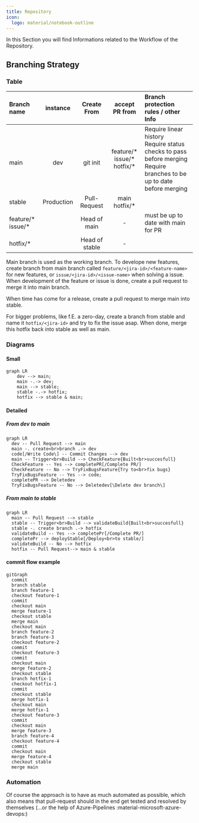 ```yaml
---
title: Repository
icon:
  logo: material/notebook-outline
---
```


In this Section you will find Informations related to the Workflow of the Repository.

## Branching Strategy

### Table

| Branch name            |  instance  |  Create From   |            accept PR from            | Branch protection rules / other Info                                                                                       |
| :--------------------- | :--------: | :------------: | :----------------------------------: | :------------------------------------------------------------------------------------------------------------------------- |
| <br>main               |  <br>dev   |  <br>git init  | feature/\* <br>issue/\*<br>hotfix/\* | Require linear history<br>Require status checks to pass before merging<br>Require branches to be up to date before merging |
| stable                 | Production |  Pull-Request  |          main<br>hotfix/\*           |                                                                                                                            |
| feature/\*<br>issue/\* |            |  Head of main  |                  -                   | must be up to date with main for PR                                                                                        |
| hotfix/*               |            | Head of stable |                  -                   |

Main branch is used as the working branch. To develope new features, create branch from main branch called `feature/<jira-id>/<feature-name>` for new features, or `issue/<jira-id>/<issue-name>` when solving a issue. When development of the feature or issue is done, create a pull request to merge it into main branch.

When time has come for a release, create a pull request to merge main into stable.

For bigger problems, like f.E. a zero-day, create a branch from stable and name it `hotfix/<jira-id>` and try to fix the issue asap. When done, merge this hotfix back into stable as well as main.

### Diagrams

#### Small

``` mermaid
graph LR
    dev --> main;
    main -.-> dev;
    main --> stable;
    stable -.-> hotfix;
    hotfix --> stable & main;
```

#### Detailed

##### From dev to main

```mermaid
graph LR
  dev -- Pull Request --> main
  main -. create<br>branch .-> dev
  code[/Write Code\] -- Commit Changes --> dev
  main -- Trigger<br>Build --> CheckFeature{Built<br>succesfull}
  CheckFeature -- Yes --> completePR[/Complete PR/]
  CheckFeature -- No --> TryFixBugsFeature{Try to<br>fix bugs}
  TryFixBugsFeature -- Yes --> code;
  completePR --> Deletedev
  TryFixBugsFeature -- No --> Deletedev[\Delete dev branch\]
```

##### From main to stable

``` mermaid
graph LR
  main -- Pull Request --> stable
  stable -- Trigger<br>Build --> validateBuild{Built<br>succesfull}
  stable -. create branch .-> hotfix
  validateBuild -- Yes --> completePr[/Complete PR/]
  completePr --> deployStable[/Deploy<br>to stable/]
  validateBuild -- No --> hotfix
  hotfix -- Pull Request--> main & stable
```

#### commit flow example

``` mermaid
gitGraph
  commit
  branch stable
  branch feature-1
  checkout feature-1
  commit
  checkout main
  merge feature-1
  checkout stable
  merge main
  checkout main
  branch feature-2
  branch feature-3
  checkout feature-2
  commit
  checkout feature-3
  commit
  checkout main
  merge feature-2
  checkout stable
  branch hotfix-1
  checkout hotfix-1
  commit
  checkout stable
  merge hotfix-1
  checkout main
  merge hotfix-1
  checkout feature-3
  commit
  checkout main
  merge feature-3
  branch feature-4
  checkout feature-4
  commit
  checkout main
  merge feature-4
  checkout stable
  merge main
```

### Automation

Of course the approach is to have as much automated as possible, which also means that pull-request should in the end get tested and resolved by themselves (...or the help of Azure-Pipelines :material-microsoft-azure-devops:)
